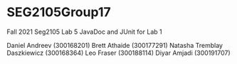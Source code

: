 # SEG2105Group17
Fall 2021 Seg2105 
Lab 5
JavaDoc and JUnit for Lab 1


Daniel Andreev (300168201)
Brett Athaide (300177291)
Natasha Tremblay Daszkiewicz (300168364)
Leo Fraser (300188114)
Diyar Amjadi (300191707)
